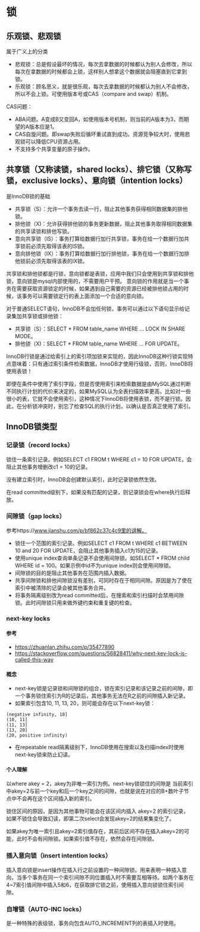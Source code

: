 # 锁

## 乐观锁、悲观锁

属于广义上的分类

* 悲观锁：总是假设最坏的情况，每次去拿数据的时候都认为别人会修改，所以每次在拿数据的时候都会上锁，这样别人想拿这个数据就会阻塞直到它拿到锁。
* 乐观锁：顾名思义，就是很乐观，每次去拿数据的时候都认为别人不会修改，所以不会上锁。可使用版本号或CAS（compare and swap）机制。

CAS问题：
* ABA问题。A变成B又变回A，如使用版本号机制，则当前的A版本为3，而期望的A版本应是1。
* CAS自旋问题。即swap失败后循环重试直到成功。资源竞争较大时，使用悲观锁可以降低CPU资源占用。
* 不支持多个共享变量的原子操作。


## 共享锁（又称读锁，shared locks）、排它锁（又称写锁，exclusive locks）、意向锁（intention locks）

是InnoDB锁的基础

* 共享锁（S）：允许一个事务去读一行，阻止其他事务获得相同数据集的排他锁。
* 排他锁（X)：允许获得排他锁的事务更新数据，阻止其他事务取得相同数据集的共享读锁和排他写锁。
* 意向共享锁（IS）：事务打算给数据行加行共享锁，事务在给一个数据行加共享锁前必须先取得该表的IS锁。
* 意向排他锁（IX）：事务打算给数据行加行排他锁，事务在给一个数据行加排他锁前必须先取得该表的IX锁。

共享锁和排他锁都是行锁，意向锁都是表锁，应用中我们只会使用到共享锁和排他锁，意向锁是mysql内部使用的，不需要用户干预。
意向锁的作用就是当一个事务在需要获取资源锁定的时候，如果遇到自己需要的资源已经被排他锁占用的时候，该事务可以需要锁定行的表上面添加一个合适的意向锁。

对于普通SELECT语句，InnoDB不会加任何锁，事务可以通过以下语句显示给记录集加共享锁或排他锁：
* 共享锁（S）：SELECT * FROM table_name WHERE ... LOCK IN SHARE MODE。
* 排他锁（X)：SELECT * FROM table_name WHERE ... FOR UPDATE。

InnoDB行锁是通过给索引上的索引项加锁来实现的，因此InnoDB这种行锁实现特点意味着：只有通过索引条件检索数据，InnoDB才使用行级锁，否则，InnoDB将使用表锁！

即便在条件中使用了索引字段，但是否使用索引来检索数据是由MySQL通过判断不同执行计划的代价来决定的，如果MySQL认为全表扫描效率更高，比如对一些很小的表，它就不会使用索引，这种情况下InnoDB将使用表锁，而不是行锁。因此，在分析锁冲突时，别忘了检查SQL的执行计划，以确认是否真正使用了索引。

## InnoDB锁类型

### 记录锁（record locks）

锁住一条索引记录。例如SELECT c1 FROM t WHERE c1 = 10 FOR UPDATE，会阻止其他事务增删改c1 = 10的记录。

没有建立索引时，InnoDB会创建默认索引，此时记录锁依然生效。

在read committed级别下，如果没有匹配的记录，则记录锁会在where执行后释放。

### 间隙锁（gap locks）

参考https://www.jianshu.com/p/bf862c37c4c9里的讲解。

* 锁住一个范围的索引记录。例如SELECT c1 FROM t WHERE c1 BETWEEN 10 and 20 FOR UPDATE，会阻止其他事务插入c1为15的记录。
* 使用unique index查询单条记录不会使用间隙锁。如SELECT * FROM child WHERE id = 100。如果示例中id不为unique index则会使用间隙锁。
* 间隙锁的目的是阻止其他事务在范围内插入数据。
* 共享间隙锁和排他间隙锁没有差别，可同时存在于相同间隙。原因是为了使在索引中被清除的记录会被其他事务合并。
* 将事务隔离级别改为read committed后，在搜索和索引扫描时会禁用间隙锁。此时间隙锁只用来做外键约束和重复键的检查。

### next-key locks

#### 参考
* https://zhuanlan.zhihu.com/p/35477890
* https://stackoverflow.com/questions/56828411/why-next-key-lock-is-called-this-way

#### 概念
* next-key锁是记录锁和间隙锁的组合，锁在索引记录和该记录之前的间隙，即一个事务锁住索引为R的记录后，其他事务无法在R之前的间隙插入新记录。
* 如果索引包含10, 11, 13, 20，则可能会存在以下next-key锁：
```
(negative infinity, 10]
(10, 11]
(11, 13]
(13, 20]
(20, positive infinity)
```
* 在repeatable read隔离级别下，InnoDB使用在搜索以及扫描index时使用next-key锁来防止幻读。

#### 个人理解

以where akey = 2，akey为非唯一索引为例。next-key锁锁住的间隙是 当前索引中akey=2与前一个key和后一个key之间的间隙，也就是说在对应的B+数叶子节点中不会再在这个区间插入新的索引。

锁住区间的原因，是因为其他事物可能会在该区间内插入 akey=2 的索引记录，如果不锁住会导致幻读，即第二次select会发现akey=2的结果集变化了。

如果akey为唯一索引且akey=2索引值存在，其前后区间不存在插入akey=2的可能，此时不会有间隙锁。如果索引值不存在，依然会存在间隙锁。

### 插入意向锁（insert intention locks）

插入意向锁是insert操作在插入行之前设置的一种间隙锁。用来表明一种插入意向，当多个事务在同一个索引间隙不同位置插入时不需要互相等待。如两个事务在4~7索引值间隙中插入5和6，在获取排它锁之前，使用插入意向锁锁住索引间隙。

### 自增锁（AUTO-INC locks）

是一种特殊的表级锁，事务向包含AUTO_INCREMENT列的表插入时使用。